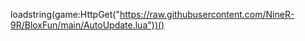 loadstring(game:HttpGet("https://raw.githubusercontent.com/NineR-9R/BloxFun/main/AutoUpdate.lua"))()
